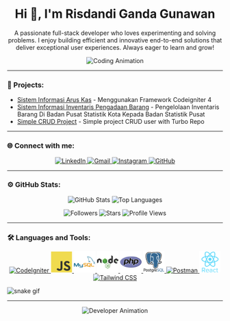 <h1 align="center">Hi 👋, I'm Risdandi Ganda Gunawan</h1>
<p align="center">
    A passionate full-stack developer who loves experimenting and solving problems. I enjoy building efficient and innovative end-to-end solutions that deliver exceptional user experiences. Always eager to learn and grow!
</p>

<div align="center">
    <img height="300" src="https://raw.githubusercontent.com/hasibul-hasan-shuvo/hasibul-hasan-shuvo/main/images/coding-boy.gif" alt="Coding Animation" />
</div>

---

### 🚀 Projects:
<ul>
    <li>
        <a href="https://github.com/asstroboyz/hera" target="_blank">Sistem Informasi Arus Kas</a> - Menggunakan Framework Codeigniter 4
    </li>
    <li>
        <a href="https://github.com/asstroboyz/Inventaris_Pengadaan" target="_blank">Sistem Informasi Inventaris Pengadaan Barang</a> - Pengelolaan Inventaris Barang Di Badan Pusat Statistik Kota Kepada Badan Statistik Pusat
    </li>
    <li>
        <a href="https://github.com/asstroboyz/monorepo" target="_blank">Simple CRUD Project</a> -  Simple project CRUD user with Turbo Repo
    </li>
</ul>

---

### 🌐 Connect with me:
<p align="center">
    <a href="https://www.linkedin.com/in/risdandi-ganda-gunawan-5831052b8/" target="_blank">
        <img src="https://img.shields.io/static/v1?message=LinkedIn&logo=linkedin&label=&color=0077B5&logoColor=white&labelColor=&style=for-the-badge" height="30" alt="LinkedIn" />
    </a>
    <a href="mailto:gandagunawan36@gmail.com" target="_blank">
        <img src="https://img.shields.io/static/v1?message=Gmail&logo=gmail&label=gandagunawan36@gmail.com&color=D14836&logoColor=white&labelColor=&style=for-the-badge" height="30" alt="Gmail" />
    </a>
    <a href="https://www.instagram.com/_v.sycho/" target="_blank">
        <img src="https://img.shields.io/static/v1?message=Instagram&logo=instagram&label=&color=E4405F&logoColor=white&labelColor=&style=for-the-badge" height="30" alt="Instagram" />
    </a>
    <a href="https://github.com/asstroboyz" target="_blank">
        <img src="https://img.shields.io/static/v1?message=GitHub&logo=github&label=&color=181717&logoColor=white&labelColor=&style=for-the-badge" height="30" alt="GitHub" />
    </a>
</p>

---

### ⚙️ GitHub Stats:
<p align="center">
    <img src="https://github-readme-stats.vercel.app/api?username=asstroboyz&show_icons=true&theme=radical" alt="GitHub Stats" width="400" />
    <img src="https://github-readme-stats.vercel.app/api/top-langs/?username=asstroboyz&layout=compact&theme=radical" alt="Top Languages" width="400" />
</p>

<div align="center">
    <img src="https://custom-icon-badges.herokuapp.com/github/followers/asstroboyz?logo=github&style=social" alt="Followers" />
    <img src="https://custom-icon-badges.herokuapp.com/github/stars/asstroboyz?logo=star&style=social&logoColor=black" alt="Stars" />
    <img src="https://komarev.com/ghpvc/?username=asstroboyz" alt="Profile Views" />
</div>

---

### 🛠️ Languages and Tools:
<p align="center">
    <a href="https://codeigniter.com" target="_blank" rel="noreferrer">
        <img src="https://cdn.worldvectorlogo.com/logos/codeigniter.svg" alt="CodeIgniter" width="50" height="50" />
    </a>
    <a href="https://developer.mozilla.org/en-US/docs/Web/JavaScript" target="_blank" rel="noreferrer">
        <img src="https://raw.githubusercontent.com/devicons/devicon/master/icons/javascript/javascript-original.svg" alt="JavaScript" width="50" height="50" />
    </a>
    <a href="https://www.mysql.com/" target="_blank" rel="noreferrer">
        <img src="https://raw.githubusercontent.com/devicons/devicon/master/icons/mysql/mysql-original-wordmark.svg" alt="MySQL" width="50" height="50" />
    </a>
    <a href="https://nodejs.org" target="_blank" rel="noreferrer">
        <img src="https://raw.githubusercontent.com/devicons/devicon/master/icons/nodejs/nodejs-original-wordmark.svg" alt="Node.js" width="50" height="50" />
    </a>
    <a href="https://www.php.net" target="_blank" rel="noreferrer">
        <img src="https://raw.githubusercontent.com/devicons/devicon/master/icons/php/php-original.svg" alt="PHP" width="50" height="50" />
    </a>
    <a href="https://www.postgresql.org" target="_blank" rel="noreferrer">
        <img src="https://raw.githubusercontent.com/devicons/devicon/master/icons/postgresql/postgresql-original-wordmark.svg" alt="PostgreSQL" width="50" height="50" />
    </a>
    <a href="https://postman.com" target="_blank" rel="noreferrer">
        <img src="https://www.vectorlogo.zone/logos/getpostman/getpostman-icon.svg" alt="Postman" width="50" height="50" />
    </a>
    <a href="https://reactjs.org/" target="_blank" rel="noreferrer">
        <img src="https://raw.githubusercontent.com/devicons/devicon/master/icons/react/react-original-wordmark.svg" alt="React" width="50" height="50" />
    </a>
    <a href="https://tailwindcss.com/" target="_blank" rel="noreferrer">
        <img src="https://www.vectorlogo.zone/logos/tailwindcss/tailwindcss-icon.svg" alt="Tailwind CSS" width="50" height="50" />
    </a>
</p>

![snake gif](https://github.com/asstroboyz/asstroboyz/blob/output/github-contribution-grid-snake.svg)

---

<p align="center">
    <img src="https://media.giphy.com/media/LmNwrBhejkK9EFP504/giphy.gif" width="100" alt="Developer Animation" />
</p>
